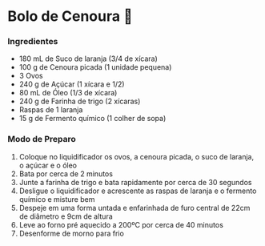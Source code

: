 # Bolo de Cenoura :cake: 

### Ingredientes

- 180 mL de Suco de laranja (3/4 de xícara)
- 100 g de Cenoura picada (1 unidade pequena)
- 3 Ovos
- 240 g de Açúcar (1 xícara e 1/2)
- 80 mL de Óleo (1/3 de xícara)
- 240 g de Farinha de trigo (2 xícaras)
- Raspas de 1 laranja
- 15 g de Fermento químico (1 colher de sopa)



### Modo de Preparo

1. Coloque no liquidificador os ovos, a cenoura picada, o suco de laranja, o açúcar e o óleo
2. Bata por cerca de 2 minutos
3. Junte a farinha de trigo e bata rapidamente por cerca de 30 segundos
4. Desligue o liquidificador e acrescente as raspas de laranja e o fermento químico e misture bem
5. Despeje em uma forma untada e enfarinhada de furo central de 22cm de diâmetro e 9cm de altura
6. Leve ao forno pré aquecido a 200ºC por cerca de 40 minutos
7. Desenforme de morno para frio